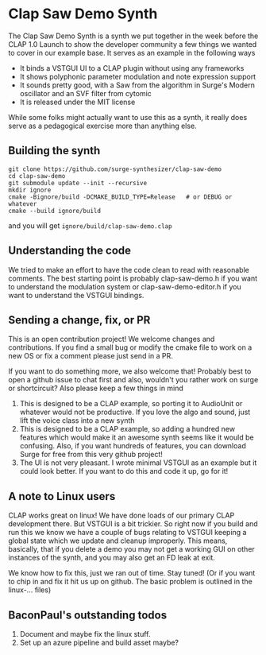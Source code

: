 # Clap Saw Demo Synth

The Clap Saw Demo Synth is a synth we put together in the week before the
CLAP 1.0 Launch to show the developer community a few things we wanted to
cover in our example base. It serves as an example in the following ways

- It binds a VSTGUI UI to a CLAP plugin without using any frameworks
- It shows polyphonic parameter modulation and note expression support
- It sounds pretty good, with a Saw from the algorithm in Surge's Modern oscillator
  and an SVF filter from cytomic
- It is released under the MIT license

While some folks might actually want to use this as a synth, it really does serve
as a pedagogical exercise more than anything else.

## Building the synth

```shell
git clone https://github.com/surge-synthesizer/clap-saw-demo
cd clap-saw-demo
git submodule update --init --recursive
mkdir ignore
cmake -Bignore/build -DCMAKE_BUILD_TYPE=Release   # or DEBUG or whatever
cmake --build ignore/build
```

and you will get `ignore/build/clap-saw-demo.clap`

## Understanding the code

We tried to make an effort to have the code clean to read with reasonable comments.
The best starting point is probably clap-saw-demo.h if you want to understand the
modulation system or clap-saw-demo-editor.h if you want to understand the VSTGUI bindings.

## Sending a change, fix, or PR

This is an open contribution project! We welcome changes and contributions. If you find a small bug
or modify the cmake file to work on a new OS or fix a comment please just send in a PR.

If you want to do something more, we also welcome that! Probably best to open a github issue to chat first
and also, wouldn't you rather work on surge or shortcircuit? Also please keep a few things in mind

1. This is designed to be a CLAP example, so porting it to AudioUnit or whatever would not be productive. If you
   love the algo and sound, just lift the voice class into a new synth
2. This is designed to be a CLAP example, so adding a hundred new features which would make it an awesome synth
   seems like it would be confusing. Also, if you want hundreds of features, you can download Surge for free from
   this very github project!
3. The UI is not very pleasant. I wrote minimal VSTGUI as an example but it could look better. If you want
   to do this and code it up, go for it!

## A note to Linux users

CLAP works great on linux! We have done loads of our primary CLAP development there.
But VSTGUI is a bit trickier. So right now if you build and run this we know we have a couple
of bugs relating to VSTGUI keeping a global state which we update and cleanup improperly.
This means, basically, that if you delete a demo you may not get a working GUI on other instances
of the synth, and you may also get an FD leak at exit.

We know how to fix this, just we ran out of time. Stay tuned! (Or if you want to chip in and fix it
hit us up on github. The basic problem is outlined in the linux-... files)

## BaconPaul's outstanding todos

1. Document and maybe fix the linux stuff.
2. Set up an azure pipeline and build asset maybe? 
